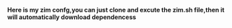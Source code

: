 **Here is my zim confg,you can just clone and excute the zim.sh file,then it will automatically download dependencess** 
